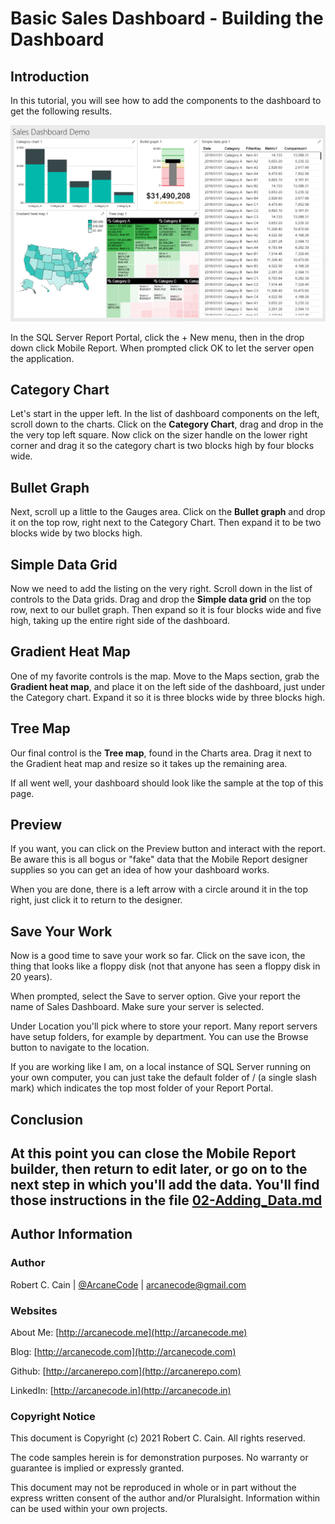 # Basic Sales Dashboard - Building the Dashboard

## Introduction
In this tutorial, you will see how to add the components to the dashboard to get the following results.

![Basic Sales Dashboard Image](../images/sales-dashboard-demo-basic-layout.png)

In the SQL Server Report Portal, click the + New menu, then in the drop down click Mobile Report. When prompted click OK to let the server open the application.

## Category Chart

Let's start in the upper left. In the list of dashboard components on the left, scroll down to the charts. Click on the **Category Chart**, drag and drop in the the very top left square. Now click on the sizer handle on the lower right corner and drag it so the category chart is two blocks high by four blocks wide.

## Bullet Graph

Next, scroll up a little to the Gauges area. Click on the **Bullet graph** and drop it on the top row, right next to the Category Chart. Then expand it to be two blocks wide by two blocks high.

## Simple Data Grid

Now we need to add the listing on the very right. Scroll down in the list of controls to the Data grids. Drag and drop the **Simple data grid** on the top row, next to our bullet graph. Then expand so it is four blocks wide and five high, taking up the entire right side of the dashboard.

## Gradient Heat Map

One of my favorite controls is the map. Move to the Maps section, grab the **Gradient heat map**, and place it on the left side of the dashboard, just under the Category chart. Expand it so it is three blocks wide by three blocks high.

## Tree Map

Our final control is the **Tree map**, found in the Charts area. Drag it next to the Gradient heat map and resize so it takes up the remaining area.

If all went well, your dashboard should look like the sample at the top of this page.

## Preview

If you want, you can click on the Preview button and interact with the report. Be aware this is all bogus or "fake" data that the Mobile Report designer supplies so you can get an idea of how your dashboard works.

When you are done, there is a left arrow with a circle around it in the top right, just click it to return to the designer.

## Save Your Work

Now is a good time to save your work so far. Click on the save icon, the thing that looks like a floppy disk (not that anyone has seen a floppy disk in 20 years).

When prompted, select the Save to server option. Give your report the name of Sales Dashboard. Make sure your server is selected.

Under Location you'll pick where to store your report. Many report servers have setup folders, for example by department. You can use the Browse button to navigate to the location.

If you are working like I am, on a local instance of SQL Server running on your own computer, you can just take the default folder of / (a single slash mark) which indicates the top most folder of your Report Portal.

## Conclusion

At this point you can close the Mobile Report builder, then return to edit later, or go on to the next step in which you'll add the data. You'll find those instructions in the file [02-Adding_Data.md](02-Adding_Data.md)
---

## Author Information

### Author

Robert C. Cain | [@ArcaneCode](https://twitter.com/arcanecode) | arcanecode@gmail.com

### Websites

About Me: [http://arcanecode.me](http://arcanecode.me)

Blog: [http://arcanecode.com](http://arcanecode.com)

Github: [http://arcanerepo.com](http://arcanerepo.com)

LinkedIn: [http://arcanecode.in](http://arcanecode.in)

### Copyright Notice

This document is Copyright (c) 2021 Robert C. Cain. All rights reserved.

The code samples herein is for demonstration purposes. No warranty or guarantee is implied or expressly granted.

This document may not be reproduced in whole or in part without the express written consent of the author and/or Pluralsight. Information within can be used within your own projects.
